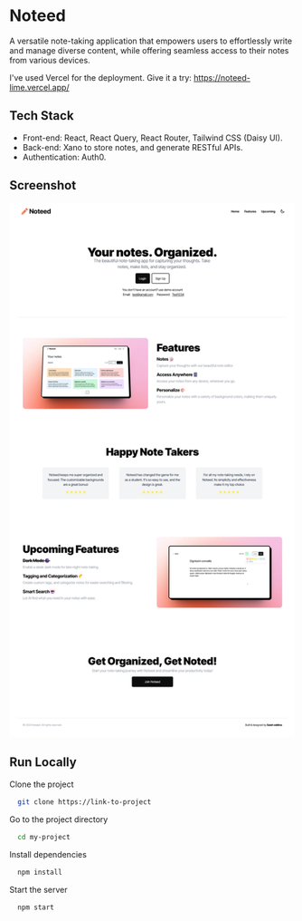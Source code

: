 # Noteed

A versatile note-taking application that empowers users to effortlessly write and manage diverse content, while offering seamless access to their notes from various devices.

I've used Vercel for the deployment. Give it a try: https://noteed-lime.vercel.app/

## Tech Stack

- Front-end: React, React Query, React Router, Tailwind CSS (Daisy UI).
- Back-end: Xano to store notes, and generate RESTful APIs.
- Authentication: Auth0.

## Screenshot

<img src="./src/assets/long_shot.png" width="full" title="noteed">

## Run Locally

Clone the project

```bash
  git clone https://link-to-project
```

Go to the project directory

```bash
  cd my-project
```

Install dependencies

```bash
  npm install
```

Start the server

```bash
  npm start
```
